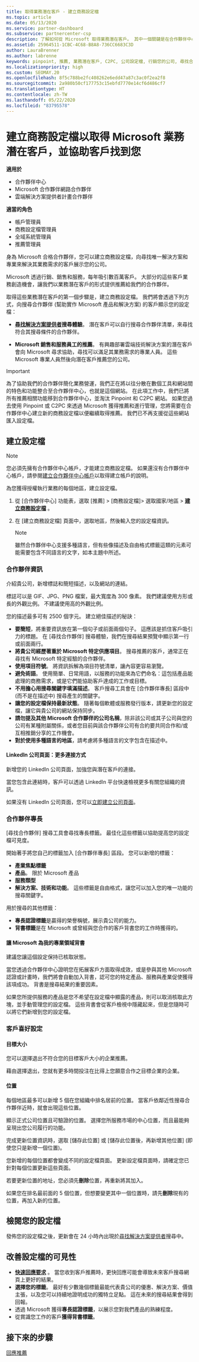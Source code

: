 ```yaml
---
title: 取得業務潛在客戶 - 建立商務設定檔
ms.topic: article
ms.date: 05/13/2020
ms.service: partner-dashboard
ms.subservice: partnercenter-csp
description: 了解如何從 Microsoft 取得業務潛在客戶。 其中一個關鍵是在合作夥伴中心建立商務設定檔，讓客戶可以更輕易地找到您。
ms.assetid: 25964511-1CBC-4C68-B8A8-736CC6683C3D
author: LauraBrenner
ms.author: labrenne
keywords: pinpoint, 推薦, 業務潛在客戶, C2PC, 公司設定檔, 行銷您的公司, 尋找合作夥伴, 尋找解決方案提供者, 商務設定檔, 行銷設定檔
ms.localizationpriority: high
ms.custom: SEOMAY.20
ms.openlocfilehash: 8f5c788be2fc408262e6edd47a87c3ac0f2ea2f8
ms.sourcegitcommit: 2a980b50cf177753c15ebfd7770e14cf6d486cf7
ms.translationtype: HT
ms.contentlocale: zh-TW
ms.lasthandoff: 05/22/2020
ms.locfileid: "83795578"
---
```

<!--
FWLink1: https://go.microsoft.com/fwlink/?linkid=838397: Top of page
FWLink2: https://go.microsoft.com/fwlink/?linkid=848635: Top of page (duplicate)
FWLink3: https://go.microsoft.com/fwlink/?linkid=847631: #allow_us_to_endorse_areas_of_expertise
FWLink4: https://go.microsoft.com/fwlink/?linkid=848063: #customer-preferences
FWLink5: https://go.microsoft.com/fwlink/?linkid=848064: #_locations
-->


# <a name="create-a-business-profile-to-get-microsoft-sales-leads-and-help-customers-find-you"></a>建立商務設定檔以取得 Microsoft 業務潛在客戶，並協助客戶找到您

**適用於**

- 合作夥伴中心
- Microsoft 合作夥伴網路合作夥伴
- 雲端解決方案提供者計畫合作夥伴

**適當的角色**

- 帳戶管理員
- 商務設定檔管理員
- 全域系統管理員
- 推薦管理員

身為 Microsoft 合格合作夥伴，您可以建立商務設定檔，向尋找唯一解決方案和專業來解決其業務需求的客戶展示您的公司。

Microsoft 透過行銷、銷售和服務，每年吸引數百萬客戶。 大部分的這些客戶業務創造機會，讓我們以業務潛在客戶的形式提供推薦給我們的合作夥伴。 

取得這些業務潛在客戶的第一個步驟是，建立商務設定檔。 我們將會透過下列方式，向搜尋合作夥伴 (幫助實作 Microsoft 產品和解決方案) 的客戶顯示您的設定檔：

- **[尋找解決方案提供者](https://www.microsoft.com/solution-providers/home)搜尋體驗**。 潛在客戶可以自行搜尋合作夥伴清單，來尋找符合其搜尋條件的合作夥伴。

- **Microsoft 銷售和服務員工的推薦**。 有興趣部署雲端技術解決方案的潛在客戶會向 Microsoft 尋求協助，尋找可以滿足其業務需求的專業人員。 這些 Microsoft 專業人員然後向潛在客戶推薦您的公司。

> [!IMPORTANT]  
> 為了協助我們的合作夥伴簡化業務營運，我們正在將以往分散在數個工具和網站間的特色和功能整合至合作夥伴中心，也就是這個網站。 在此項工作中，我們已將所有推薦相關功能移到合作夥伴中心，並淘汰 Pinpoint 和 C2PC 網站。 如果您過去使用 Pinpoint 或 C2PC 來透過 Microsoft 獲得推薦和進行管理，您將需要在合作夥伴中心建立新的商務設定檔以便繼續取得推薦。 我們已不再支援從這些網站匯入設定檔。 

## <a name="create-a-profile"></a>建立設定檔

> [!NOTE]  
> 您必須先擁有合作夥伴中心帳戶，才能建立商務設定檔。 如果還沒有合作夥伴中心帳戶，請參閱[建立合作夥伴中心帳戶](mpn-create-a-partner-center-account.md)以取得建立帳戶的說明。 

為您獲得授權執行業務的每個地區，建立設定檔。 

1. 從 [合作夥伴中心] 功能表，選取 [推薦] &gt; [商務設定檔]&gt; 選取國家/地區 > **[建立商務設定檔](https://partnercenter.microsoft.com/pcv/publishing)** 。

2. 在 [建立商務設定檔] 頁面中，選取地區，然後輸入您的設定檔資訊。
   > [!NOTE]  
   >  雖然合作夥伴中心支援多種語言，但有些像描述及自由格式標籤這類的元素可能需要包含不同語言的文字，如本主題中所述。

### <a name="partner-information"></a><a href="" id="partner_info"></a>合作夥伴資訊

介紹貴公司，新增標誌和簡短描述，以及網站的連結。 

標誌可以是 GIF、JPG、PNG 檔案，最大寬度為 300 像素。 我們建議使用方形或長的外觀比例。 不建議使用高的外觀比例。

您的描述最多可有 2500 個字元。 建立絕佳描述的秘訣： 

-  **要簡短**，將重要資訊放在第一個句子或前面兩個句子。 這應該是抓住客戶吸引力的標題。 在 [尋找合作夥伴] 搜尋體驗，我們在搜尋結果預覽中顯示第一行或前面兩行。
-  **將貴公司經歷著重於 Microsoft 特定供應項目**。 搜尋推薦的客戶，通常正在尋找有 Microsoft 特定經驗的合作夥伴。
-  **使用項目符號**。 將資訊拆解為項目符號清單，讓內容更容易瀏覽。
-  **避免術語**。 使用簡單、日常用語，以服務的功能來為它們命名：這包括產品能處理的商務需求，或是它們能協助客戶達成的工作或目標。
-  **不用擔心用搜尋關鍵字填滿描述**。 客戶搜尋工具會在 [合作夥伴專長] 區段中 (而不是在描述中) 搜尋產生的關鍵字。
-  **讓您的設定檔保持最新狀態**。 隨著每個軟體或服務發行版本，請更新您的設定檔，讓它與貴公司的網站保持同步。
-  **請勿提及其他 Microsoft 合作夥伴的公司名稱**，除非該公司或其子公司與您的公司有某種附屬關係，或者您目前與該合作夥伴公司有合約要共同合作和/或互相推銷分享的工作機會。
-  **對於使用多種語言的地區**，請考慮將多種語言的文字包含在描述中。

#### <a name="linkedin-company-page-more-ways-to-connect"></a><a href="" id="linkedin"></a>LinkedIn 公司頁面：更多連接方式

新增您的 LinkedIn 公司頁面，加強您與潛在客戶的連接。 

當您包含此連結時，客戶可以透過 LinkedIn 平台快速檢視更多有關您組織的資訊。

如果沒有 LinkedIn 公司頁面，您可以[立即建立公司頁面](https://www.linkedin.com/company-beta/setup/new/)。

### <a name="partner-expertise"></a>合作夥伴專長

[尋找合作夥伴] 搜尋工具會尋找專長標籤。 最佳化這些標籤以協助提高您的設定檔可見度。

開始著手將您自己的標籤加入 [合作夥伴專長] 區段。 您可以新增的標籤： 

-  **產業焦點標籤**
-  **產品**。 限於 Microsoft 產品
-  **服務類型**
-  **解決方案、技術和功能**。 這些標籤是自由格式，讓您可以加入您的唯一功能的搜尋關鍵字。

用於搜尋的其他標籤：
-  **專長認證標籤**是贏得的榮譽稱號，展示貴公司的能力。
-  **背書標籤**是在 Microsoft 或曾經與您合作的客戶背書您的工作時獲得的。

#### <a name="allow-microsoft-to-endorse-my-areas-of-expertise"></a><a href="" id="#allow_us_to_endorse_areas_of_expertise"></a>讓 Microsoft 為我的專業領域背書

建議您讓這個設定保持已核取狀態。 

當您透過合作夥伴中心證明您在拓展客戶方面取得成效，或是參與其他 Microsoft 認證或計畫時，我們將會自動加入背書，認可您的特定產品、服務與產業促使獲得該項成功。 背書是搜尋結果的重要因素。

如果您所提供服務的產品是您不希望在設定檔中顯露的產品，則可以取消核取此方塊，並手動管理您的設定檔。 這些背書會從客戶檢視中隱藏起來，但是您隨時可以將它們新增到您的設定檔。

### <a name="customer-preferences"></a>客戶喜好設定

#### <a name="target-size"></a><a href="" id="#target_size"></a>目標大小

您可以選擇退出不符合您的目標客戶大小的企業推薦。

藉由選擇退出，您就有更多時間投注在比得上您願意合作之目標企業的企業。

#### <a name="locations"></a><a href="" id="#locations"></a>位置

每個地區最多可以新增 5 個在您組織中排名居前的位置。 當客戶依鄰近性搜尋合作夥伴近時，就會出現這些位置。

顯示正式公司位置且可驗證的位置。 選擇您所服務市場的中心位置，而且最能夠呈現出您公司履行的功能。

完成更新位置資訊時，選取 [儲存此位置] 或 [儲存此位置後，再新增其他位置] (即使您只是新增一個位置)。

您新增的每個位置都會變成不同的設定檔頁面。 更新設定檔頁面時，請確定您已針對每個位置更新這些頁面。

若要更新位置的地址，您必須先**刪除**位置，再重新將其加入。

如果您在排名最前面的 5 個位置，但想要變更其中一個位置時，請先**刪除**現有的位置，再加入新的位置。

## <a name="review-your-profile"></a>檢閱您的設定檔

發佈您的設定檔之後，更新會在 24 小時內出現於[尋找解決方案提供者](https://www.microsoft.com/solution-providers/home)搜尋中。

## <a name="improve-the-visibility-of-your-profile"></a>改善設定檔的可見性 

- **[快速回應要求](responding-to-referrals.md)** 。 當您收到客戶推薦時，更快回應可能會導致未來客戶搜尋網頁上更好的結果。
- **選擇您的標籤**。  最好有少數幾個標籤最能代表貴公司的優惠、解決方案、價值主張，以及您可以持續地證明成功的獨特立足點。  這在未來的搜尋結果會得到回報。
- 透過 Microsoft 獲得**專長認證標籤**，以展示您對我們產品的熟練程度。
- 從賞識您工作的客戶**獲得背書標籤**。

## <a name="next-steps"></a>接下來的步驟

[回應推薦](responding-to-referrals.md)